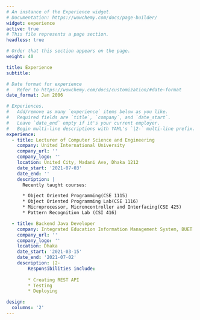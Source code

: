 ```yaml
---
# An instance of the Experience widget.
# Documentation: https://wowchemy.com/docs/page-builder/
widget: experience
active: true
# This file represents a page section.
headless: true

# Order that this section appears on the page.
weight: 40

title: Experience
subtitle:

# Date format for experience
#   Refer to https://wowchemy.com/docs/customization/#date-format
date_format: Jan 2006

# Experiences.
#   Add/remove as many `experience` items below as you like.
#   Required fields are `title`, `company`, and `date_start`.
#   Leave `date_end` empty if it's your current employer.
#   Begin multi-line descriptions with YAML's `|2-` multi-line prefix.
experience:      
  - title: Lecturer of Computer Science and Engineering
    company: United International University
    company_url: ''
    company_logo: ''
    location: United City, Madani Ave, Dhaka 1212
    date_start: '2021-07-03'
    date_end: ''
    description: |
      Recently taught courses:

      * Object Oriented Programming(CSE 1115)
      * Object Oriented Programming Lab(CSE 1116)
      * Microprocessor, Microncontroller and Interfacing(CSE 425)
      * Pattern Recognition Lab (CSI 416)

  - title: Backend Java Developer
    company: Integrated Education Information Management System, BUET
    company_url: ''
    company_logo: ''
    location: Dhaka
    date_start: '2021-03-15'
    date_end: '2021-07-02'
    description: |2-
        Responsibilities include:
        
        * Creating REST API
        * Testing
        * Deploying

design:
  columns: '2'
---
```

